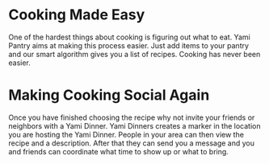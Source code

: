 # Cooking Made Easy

One of the hardest things about cooking is figuring out what to eat. Yami Pantry aims at making this process easier. Just add items to your pantry and our smart algorithm gives you a list of recipes. Cooking has never been easier.

# Making Cooking Social Again

Once you have finished choosing the recipe why not invite your friends or neighbors with a Yami Dinner. Yami Dinners creates a marker in the location you are hosting the Yami Dinner. People in your area can then view the recipe and a description. After that they can send you a message and you and friends can coordinate what time to show up or what to bring.
